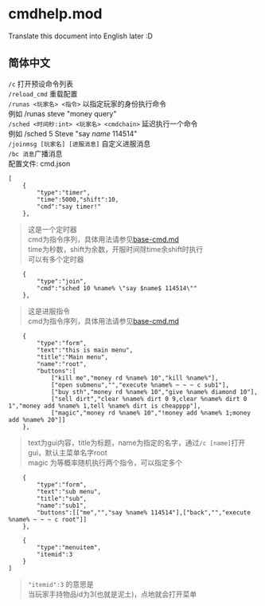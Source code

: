 # cmdhelp.mod
Translate this document into English later :D
## 简体中文
`/c` 打开预设命令列表  
`/reload_cmd` 重载配置  
`/runas <玩家名> <指令>` 以指定玩家的身份执行命令  
例如 /runas steve "money query"  
`/sched <时间秒:int> <玩家名> <cmdchain>` 延迟执行一个命令  
例如 /sched 5 Steve "say $name$ 114514"  
`/joinmsg [玩家名] [进服消息]` 自定义进服消息   
`/bc 消息`广播消息   
配置文件: cmd.json
```
[
    {
        "type":"timer",
        "time":5000,"shift":10,
        "cmd":"say timer!"
    },
```
> 这是一个定时器  
cmd为指令序列，具体用法请参见[base-cmd.md](Plugin_Base_cmd.md)  
time为秒数，shift为余数，开服时间除time余shift时执行  
可以有多个定时器
```
    {
        "type":"join",
        "cmd":"sched 10 %name% \"say $name$ 114514\""
    },
```
> 这是进服指令   
cmd为指令序列，具体用法请参见[base-cmd.md](Plugin_Base_cmd.md)
```
    {
        "type":"form",
        "text":"this is main menu",
        "title":"Main menu",
        "name":"root",
        "buttons":[
            ["kill me","money rd %name% 10","kill %name%"],
            ["open submenu","","execute %name% ~ ~ ~ c sub1"],
            ["buy sth","money rd %name% 10","give %name% diamond 10"],
            ["sell dirt","clear %name% dirt 0 9,clear %name% dirt 0 1","money add %name% 1,tell %name% dirt is cheapppp"],   
            ["magic","money rd %name% 10","!money add %name% 1;money add %name% 20"]]
    },
```
> text为gui内容，title为标题，name为指定的名字，通过`/c [name]`打开gui，默认主菜单名字root  
magic 为等概率随机执行两个指令，可以指定多个
```
    {
        "type":"form",   
        "text":"sub menu",
        "title":"sub",
        "name":"sub1",
        "buttons":[["me","","say %name% 114514"],["back","","execute %name% ~ ~ ~ c root"]]
    },
    
    {
        "type":"menuitem",
        "itemid":3
    }  
]
```
> `"itemid":3` 的意思是  
当玩家手持物品id为3(也就是泥土)，点地就会打开菜单

